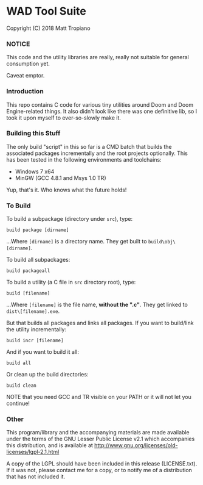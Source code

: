 # WAD Tool Suite

Copyright (C) 2018 Matt Tropiano

### NOTICE

This code and the utility libraries are really, really not suitable for general consumption yet.

Caveat emptor.


### Introduction

This repo contains C code for various tiny utilities around Doom and Doom Engine-related things. 
It also didn't look like there was one definitive lib, so I took it upon myself to ever-so-slowly make it.


### Building this Stuff

The only build "script" in this so far is a CMD batch that builds the associated packages 
incrementally and the root projects optionally. This has been tested in the following environments
and toolchains:

* Windows 7 x64
* MinGW (GCC 4.8.1 and Msys 1.0 TR)

Yup, that's it. Who knows what the future holds!


### To Build

To build a subpackage (directory under `src`), type:

	build package [dirname]

...Where `[dirname]` is a directory name. They get built to `build\obj\[dirname]`.

To build all subpackages:

	build packageall

To build a utility (a C file in `src` directory root), type:

	build [filename]

...Where `[filename]` is the file name, **without the ".c"**. They get linked to `dist\[filename].exe`.

But that builds all packages and links all packages. If you want to build/link the utility incrementally:

	build incr [filename]

And if you want to build it all:

	build all

Or clean up the build directories:

	build clean


NOTE that you need GCC and TR visible on your PATH or it will not let you continue!


### Other

This program/library and the accompanying materials
are made available under the terms of the GNU Lesser Public License v2.1
which accompanies this distribution, and is available at
http://www.gnu.org/licenses/old-licenses/lgpl-2.1.html

A copy of the LGPL should have been included in this release (LICENSE.txt).
If it was not, please contact me for a copy, or to notify me of a distribution
that has not included it. 

